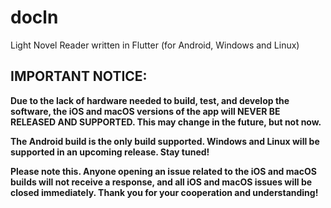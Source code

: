 # docln

Light Novel Reader written in Flutter (for Android, Windows and Linux)

## IMPORTANT NOTICE:

**Due to the lack of hardware needed to build, test, and develop the software, the iOS and macOS versions of the app will NEVER BE RELEASED AND SUPPORTED. This may change in the future, but not now.**

**The Android build is the only build supported. Windows and Linux will be supported in an upcoming release. Stay tuned!**

**Please note this. Anyone opening an issue related to the iOS and macOS builds will not receive a response, and all iOS and macOS issues will be closed immediately. Thank you for your cooperation and understanding!**
